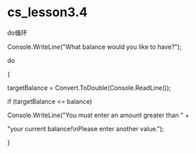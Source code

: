 # cs_lesson3.4
do循环




Console.WriteLine("What balance would you like to have?");

do

{

targetBalance = Convert.ToDouble(Console.ReadLine());

if (targetBalance <= balance)

Console.WriteLine("You must enter an amount greater than " +

"your current balance!\nPlease enter another value.");

}


